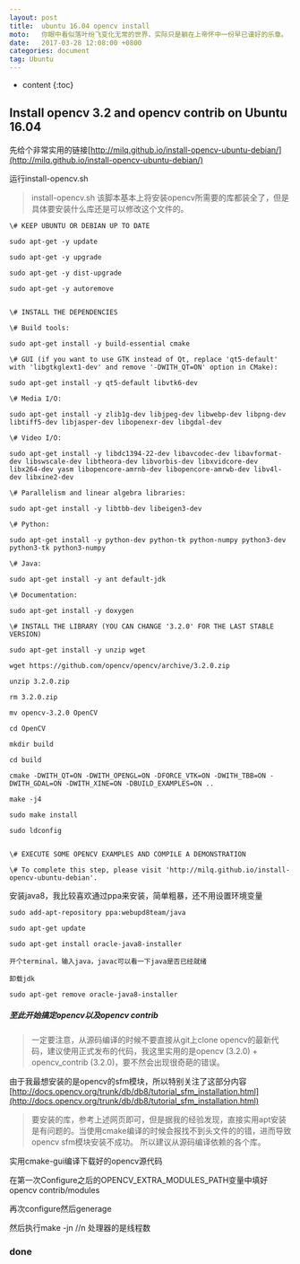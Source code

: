 ```yaml
---
layout: post
title:  ubuntu 16.04 opencv install
moto:	你眼中看似落叶纷飞变化无常的世界，实际只是躺在上帝怀中一份早已谱好的乐章。
date:   2017-03-28 12:08:00 +0800
categories: document
tag: Ubuntu
---
```


* content
{:toc}

## Install opencv 3.2 and opencv contrib on Ubuntu 16.04

先给个非常实用的链接[http://milq.github.io/install-opencv-ubuntu-debian/](http://milq.github.io/install-opencv-ubuntu-debian/)

运行install-opencv.sh

>	install-opencv.sh 该脚本基本上将安装opencv所需要的库都装全了，但是具体要安装什么库还是可以修改这个文件的。


```
\# KEEP UBUNTU OR DEBIAN UP TO DATE

sudo apt-get -y update

sudo apt-get -y upgrade

sudo apt-get -y dist-upgrade

sudo apt-get -y autoremove


\# INSTALL THE DEPENDENCIES

\# Build tools:

sudo apt-get install -y build-essential cmake

\# GUI (if you want to use GTK instead of Qt, replace 'qt5-default' with 'libgtkglext1-dev' and remove '-DWITH_QT=ON' option in CMake):

sudo apt-get install -y qt5-default libvtk6-dev

\# Media I/O:

sudo apt-get install -y zlib1g-dev libjpeg-dev libwebp-dev libpng-dev libtiff5-dev libjasper-dev libopenexr-dev libgdal-dev

\# Video I/O:

sudo apt-get install -y libdc1394-22-dev libavcodec-dev libavformat-dev libswscale-dev libtheora-dev libvorbis-dev libxvidcore-dev libx264-dev yasm libopencore-amrnb-dev libopencore-amrwb-dev libv4l-dev libxine2-dev

\# Parallelism and linear algebra libraries:

sudo apt-get install -y libtbb-dev libeigen3-dev

\# Python:

sudo apt-get install -y python-dev python-tk python-numpy python3-dev python3-tk python3-numpy

\# Java:

sudo apt-get install -y ant default-jdk

\# Documentation:

sudo apt-get install -y doxygen

\# INSTALL THE LIBRARY (YOU CAN CHANGE '3.2.0' FOR THE LAST STABLE VERSION)

sudo apt-get install -y unzip wget

wget https://github.com/opencv/opencv/archive/3.2.0.zip

unzip 3.2.0.zip

rm 3.2.0.zip

mv opencv-3.2.0 OpenCV

cd OpenCV

mkdir build

cd build

cmake -DWITH_QT=ON -DWITH_OPENGL=ON -DFORCE_VTK=ON -DWITH_TBB=ON -DWITH_GDAL=ON -DWITH_XINE=ON -DBUILD_EXAMPLES=ON ..

make -j4

sudo make install

sudo ldconfig


\# EXECUTE SOME OPENCV EXAMPLES AND COMPILE A DEMONSTRATION

\# To complete this step, please visit 'http://milq.github.io/install-opencv-ubuntu-debian'.
```


安装java8，我比较喜欢通过ppa来安装，简单粗暴，还不用设置环境变量

```
sudo add-apt-repository ppa:webupd8team/java

sudo apt-get update

sudo apt-get install oracle-java8-installer 

开个terminal，输入java，javac可以看一下java是否已经就绪

卸载jdk

sudo apt-get remove oracle-java8-installer
```

##### 至此开始搞定opencv以及opencv contrib

>	一定要注意，从源码编译的时候不要直接从git上clone opencv的最新代码，建议使用正式发布的代码，我这里实用的是opencv (3.2.0) + opencv_contrib (3.2.0)，要不然会出现很奇葩的错误。

由于我最想安装的是opencv的sfm模块，所以特别关注了这部分内容[http://docs.opencv.org/trunk/db/db8/tutorial_sfm_installation.html](http://docs.opencv.org/trunk/db/db8/tutorial_sfm_installation.html)

>	要安装的库，参考上述网页即可，但是据我的经验发现，直接实用apt安装是有问题的。当使用cmake编译的时候会报找不到头文件的的错，进而导致opencv sfm模块安装不成功。
所以建议从源码编译依赖的各个库。

实用cmake-gui编译下载好的opencv源代码

在第一次Configure之后的OPENCV_EXTRA_MODULES_PATH变量中填好opencv contrib/modules

再次configure然后generage

然后执行make -jn //n 处理器的是线程数

###	done


